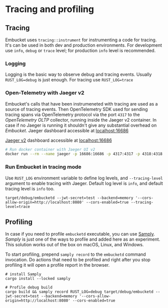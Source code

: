 # Tracing and profiling

## Tracing
Embucket uses `tracing::instrument` for instrumenting a code for tracing. It's can be used in both dev and production environments. For development use `info`, `debug` or `trace` level; for production `info` level is recommended.

### Logging
Logging is the basic way to observe debug and tracing events.
Usually `RUST_LOG=debug` is just enough. For tracing use `RUST_LOG=trace`

### Open-Telemetry with Jaeger v2
Embucket's calls that have been instrumeneted with tracing are used as a source of tracing events. Then OpenTelemetry SDK used for sending tracing spans via OpenTelemetry protocol via the port `4317` to the *OpenTelemetry OLTP* collector, running inside the Jaeger v2 container. In case if no Jaeger is running it shouldn't give any substantial overhead on *Embucket*.
Jaeger dashboard accessible at [localhost:16686](http://localhost:16686)

[Jaeger v2](https://www.jaegertracing.io/download/) dashboard accessible at [localhost:16686](http://localhost:16686)

```bash
# Run docker container with Jaeger UI v2
docker run --rm --name jaeger -p 16686:16686 -p 4317:4317 -p 4318:4318 -p 5778:5778 -p 9411:9411 jaegertracing/jaeger:2.6.0
```

### Run Embucket in tracing mode
Use `RUST_LOG` environment variable to define log levels, and `--tracing-level` argument to enable tracing with Jaeger.
Default log level is `info`, and default tracing level is `info` too.

```
target/debug/embucketd --jwt-secret=test --backend=memory '--cors-allow-origin=http://localhost:8080' --cors-enabled=true --tracing-level=trace
```

## Profiling
In case if you need to profile `embucketd` executable, you can use [Samply](https://github.com/mstange/samply/).
*Samply* is just one of the ways to profile and added here as an experiment. This solution works out of the box on macOS, Linux, and Windows.

To start profiling, prepend `samply record` to the `embucketd` command invocation. Do actions that need to be profiled and right after you stop profiling it will open a profile report in the browser.

```
# install Samply
cargo install --locked samply

# Profile debug build
cargo build && samply record RUST_LOG=debug target/debug/embucketd --jwt-secret=test --backend=memory '--cors-allow-origin=http://localhost:8080' --cors-enabled=true

```
